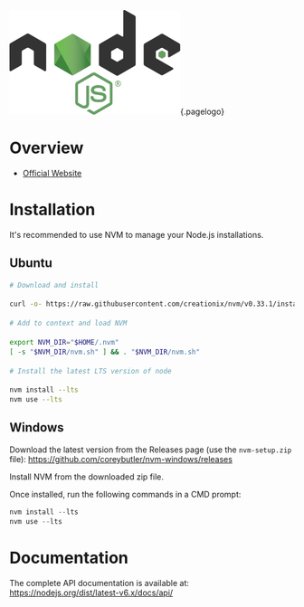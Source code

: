 <!-- TITLE: Node.js -->
<!-- SUBTITLE: Node.js is a JavaScript runtime built on Chrome's V8 JavaScript engine. -->

![Nodejs](/uploads/logos/nodejs.png "Nodejs"){.pagelogo}
# Overview
- [Official Website](https://nodejs.org/en/)
# Installation
It's recommended to use NVM to manage your Node.js installations.
## Ubuntu

```sh
# Download and install

curl -o- https://raw.githubusercontent.com/creationix/nvm/v0.33.1/install.sh | bash

# Add to context and load NVM

export NVM_DIR="$HOME/.nvm"
[ -s "$NVM_DIR/nvm.sh" ] && . "$NVM_DIR/nvm.sh"

# Install the latest LTS version of node

nvm install --lts
nvm use --lts
```

## Windows

Download the latest version from the Releases page (use the `nvm-setup.zip` file):
https://github.com/coreybutler/nvm-windows/releases

Install NVM from the downloaded zip file.

Once installed, run the following commands in a CMD prompt:

```powershell
nvm install --lts
nvm use --lts
```

# Documentation
The complete API documentation is available at:
https://nodejs.org/dist/latest-v6.x/docs/api/